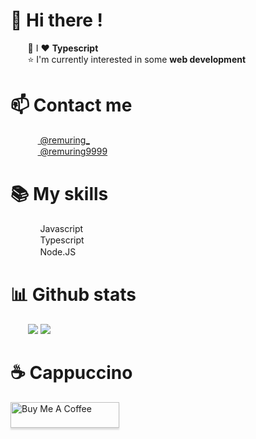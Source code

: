 # 👋 Hi there !
<p>&nbsp;&nbsp;&nbsp;&nbsp;&nbsp;&nbsp;&nbsp;🌱 I ❤️ <strong>Typescript</strong>
<br>&nbsp;&nbsp;&nbsp;&nbsp;&nbsp;&nbsp;&nbsp;⭐ I'm currently interested in some <strong>web development</strong></p>

<h1>📫 Contact me</h1>
&nbsp;&nbsp;&nbsp;&nbsp;&nbsp;&nbsp;
<a href="https://discord.com/users/868016688090710067">
<img src="https://discord.com/assets/favicon.ico" width="16" height="16" align="center"> @remuring_</a><br>
&nbsp;&nbsp;&nbsp;&nbsp;&nbsp;&nbsp;
<a href="https://t.me/remuring9999">
<img src="https://telegram.org/img/favicon.ico" width="16" height="16" align="center"> @remuring9999</a><br>

<h1>📚 My skills</h1>
<p>
  &nbsp;&nbsp;&nbsp;&nbsp;&nbsp;&nbsp;
  <img src="https://upload.wikimedia.org/wikipedia/commons/6/6a/JavaScript-logo.png" width="16" height="16" align="center"> Javascript
  <br>
  &nbsp;&nbsp;&nbsp;&nbsp;&nbsp;&nbsp;
  <img src="https://www.typescriptlang.org/favicon.ico" width="16" height="16" align="center"> Typescript
  <br>
  &nbsp;&nbsp;&nbsp;&nbsp;&nbsp;&nbsp;
  <img src="https://nodejs.org/static/images/favicons/favicon.png" width="16" height="16" align="center"> Node.JS
</p>
<h1>📊 Github stats</h1>
<p>
  &nbsp;&nbsp;&nbsp;&nbsp;&nbsp;&nbsp;
  <img src="https://github-readme-stats.vercel.app/api?username=remuring9999&show_icons=true&theme=material-palenight&hide_border=true&count_private=true" />
  <img src="https://github-readme-stats.vercel.app/api/top-langs/?username=remuring9999&hide_border=true&langs_count=10&theme=material-palenight&layout=compact" /><br>
</p>
<h1>☕ Cappuccino</h1>
<p>
<a href="https://www.buymeacoffee.com/remuring" target="_blank"><img src="https://www.buymeacoffee.com/assets/img/custom_images/orange_img.png" alt="Buy Me A Coffee" style="height: 41px !important;width: 174px !important;box-shadow: 0px 3px 2px 0px rgba(190, 190, 190, 0.5) !important;-webkit-box-shadow: 0px 3px 2px 0px rgba(190, 190, 190, 0.5) !important;" ></a>
</p>
